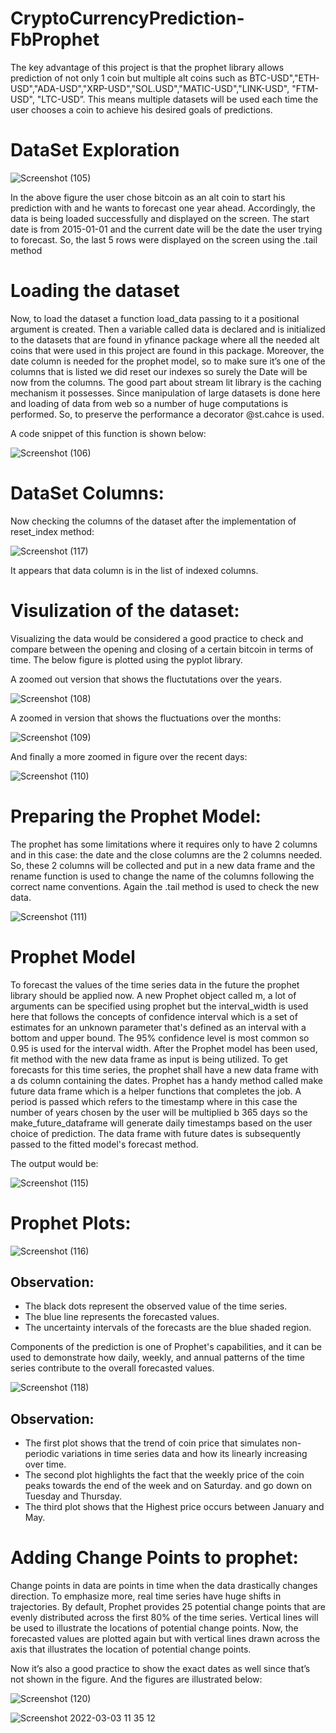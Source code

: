 # CryptoCurrencyPrediction-FbProphet
The key advantage of this project is that the prophet library allows prediction of not only 1 coin but multiple alt coins such as BTC-USD","ETH-USD","ADA-USD","XRP-USD","SOL.USD","MATIC-USD","LINK-USD", "FTM-USD", "LTC-USD”. This means multiple datasets will be used each time the user chooses a coin to achieve his desired goals of predictions.
# DataSet Exploration 
![Screenshot (105)](https://user-images.githubusercontent.com/88887839/156530654-f9b5e9e5-46b2-4ae3-9cf1-04c49ce99d15.png)

In the above figure the user chose bitcoin as an alt coin to start his prediction with and he wants to forecast one year ahead. Accordingly, the data is being loaded successfully and displayed on the screen. The start date is from 2015-01-01 and the current date will be the date the user trying to forecast. So, the last 5 rows were displayed on the screen using the .tail method

# Loading the dataset

Now, to load the dataset a function load_data passing to it a positional argument is created. Then a variable called data is declared and is initialized to the datasets that are found in yfinance package where all the needed alt coins that were used in this project are found in this package. Moreover, the date column is needed for the prophet model, so to make sure it’s one of the columns that is listed we did reset our indexes so surely the Date will be now from the columns. The good part about stream lit library is the caching mechanism it possesses. Since manipulation of large datasets is done here and loading of data from web so a number of huge computations is performed. So, to preserve the performance a decorator @st.cahce is used.

A code snippet of this function is shown below:

![Screenshot (106)](https://user-images.githubusercontent.com/88887839/156532270-7dc1b395-0811-4237-be4d-b88fa3507d4f.png)

# DataSet Columns:
Now checking the columns of the dataset after the implementation of reset_index method:

![Screenshot (117)](https://user-images.githubusercontent.com/88887839/156533411-ef882139-a8a0-4794-ae3c-0f5f643b16e3.png)

It appears that data column is in the list of indexed columns. 

# Visulization of the dataset: 
Visualizing the data would be considered a good practice to check and compare between the opening and closing of a certain bitcoin in terms of time. The below figure is plotted using the pyplot library.

A zoomed out version that shows the fluctutations over the years.

![Screenshot (108)](https://user-images.githubusercontent.com/88887839/156534045-7b06a346-a949-44ac-b589-4e5d857fa827.png)

A zoomed in version that shows the fluctuations over the months:

![Screenshot (109)](https://user-images.githubusercontent.com/88887839/156534278-066ab8af-e049-43fb-b7fc-dc030d2841ab.png)

And finally a more zoomed in figure over the recent days:

![Screenshot (110)](https://user-images.githubusercontent.com/88887839/156534747-002f0ec8-07d3-4826-82ae-040104e48536.png)

# Preparing the Prophet Model: 
The prophet has some limitations where it requires only to have 2 columns and in this case: the date and the close columns are the 2 columns needed. So, these 2 columns will be collected and put in a new data frame and the rename function is used to change the name of the columns following the correct name conventions. Again the .tail method is used to check the new data.

![Screenshot (111)](https://user-images.githubusercontent.com/88887839/156534860-67a1e4e8-9ccc-4f92-8004-c4fea7623365.png)

# Prophet Model

To forecast the values of the time series data in the future the prophet library should be applied now. A new Prophet object called m, a lot of arguments can be specified using prophet but the interval_width is used here that follows the concepts of confidence interval which is a set of estimates for an unknown parameter that's defined as an interval with a bottom and upper bound. The 95% confidence level is most common so 0.95 is used for the interval width. After the Prophet model has been used, fit method with the new data frame as input is being utilized. To get forecasts for this time series, the prophet shall have a new data frame with a ds column containing the dates. Prophet has a handy method called make future data frame which is a helper functions that completes the job. A period is passed which refers to the timestamp where in this case the number of years chosen by the user will be multiplied b 365 days so the make_future_dataframe will generate daily timestamps based on the user choice of prediction. The data frame with future dates is subsequently passed to the fitted model's forecast method.

The output would be: 

![Screenshot (115)](https://user-images.githubusercontent.com/88887839/156535478-74a9c9ea-3e5f-4b31-908f-4d0fe04cbc41.png)

# Prophet Plots: 

![Screenshot (116)](https://user-images.githubusercontent.com/88887839/156535989-d6b6d9b3-35fb-4135-8438-ea3e6f1ab328.png)

## Observation: 
* The black dots represent the observed value of the time series.
* The blue line represents the forecasted values.
* The uncertainty intervals of the forecasts are the blue shaded region.

Components of the prediction is one of Prophet's capabilities, and it can be used to demonstrate how daily, weekly, and annual patterns of the time series contribute to the overall forecasted values. 

![Screenshot (118)](https://user-images.githubusercontent.com/88887839/156536775-4b67c477-bd70-4f7a-a71d-370c54266bc2.png)

## Observation:
* The first plot shows that the trend of coin price that simulates non-periodic variations in time series data and how its linearly increasing over time. 
* The second plot highlights the fact that the weekly price of the coin peaks towards the end of the week and on Saturday. and go down on Tuesday and Thursday.
* The third plot shows that the Highest price occurs between January and May.

# Adding Change Points to prophet:
Change points in data are points in time when the data drastically changes direction. To emphasize more, real time series have huge shifts in trajectories. By default, Prophet provides 25 potential change points that are evenly distributed across the first 80% of the time series. Vertical lines will be used to illustrate the locations of potential change points. Now, the forecasted values are plotted again but with vertical lines drawn across the axis that illustrates the location of potential change points.

Now it’s also a good practice to show the exact dates as well since that’s not shown in the figure. And the figures are illustrated below:

![Screenshot (120)](https://user-images.githubusercontent.com/88887839/156537289-01069ac3-960a-436b-ba25-5ad5a9b99314.png)

![Screenshot 2022-03-03 11 35 12](https://user-images.githubusercontent.com/88887839/156537505-73f39a54-7e20-4355-b564-09b6e1fc7ee3.png)



